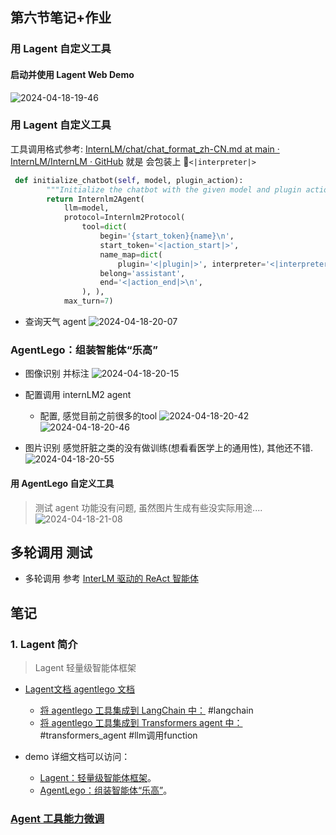 

## 第六节笔记+作业

### 用 Lagent 自定义工具

#### 启动并使用 Lagent Web Demo
![2024-04-18-19-46](https://github.com/jingkeke/internLM2/assets/16113137/d83b298f-aa13-452c-b16d-5601c5edf3e7)

### 用 Lagent 自定义工具

工具调用格式参考: [InternLM/chat/chat\_format\_zh-CN.md at main · InternLM/InternLM · GitHub](https://github.com/InternLM/InternLM/blob/main/chat/chat_format_zh-CN.md)
就是 会包装上 `<|interpreter|>`
```python
 def initialize_chatbot(self, model, plugin_action):
        """Initialize the chatbot with the given model and plugin actions."""
        return Internlm2Agent(
            llm=model,
            protocol=Internlm2Protocol(
                tool=dict(
                    begin='{start_token}{name}\n',
                    start_token='<|action_start|>',
                    name_map=dict(
                        plugin='<|plugin|>', interpreter='<|interpreter|>'),
                    belong='assistant',
                    end='<|action_end|>\n',
                ), ),
            max_turn=7)
```
- 查询天气 agent
![2024-04-18-20-07](https://github.com/jingkeke/internLM2/assets/16113137/48050591-d4e4-472f-98b7-68276655a511)

### AgentLego：组装智能体“乐高”
- 图像识别 并标注 
![2024-04-18-20-15](https://github.com/jingkeke/internLM2/assets/16113137/9af1628d-c7b4-400b-99c8-d0075209071a)

- 配置调用 internLM2 agent
  -    配置, 感觉目前之前很多的tool 
  ![2024-04-18-20-42](https://github.com/jingkeke/internLM2/assets/16113137/8a10885c-84ac-4598-83ca-8cca7222f237)
  ![2024-04-18-20-46](https://github.com/jingkeke/internLM2/assets/16113137/320ea023-a2d5-430a-9b3b-22c437a8e3a9)
- 图片识别 感觉肝脏之类的没有做训练(想看看医学上的通用性), 其他还不错.
![2024-04-18-20-55](https://github.com/jingkeke/internLM2/assets/16113137/004c502e-bcad-4071-864b-69f3a56a83cf)

#### 用 AgentLego 自定义工具
> 测试 agent 功能没有问题, 虽然图片生成有些没实际用途....
![2024-04-18-21-08](https://github.com/jingkeke/internLM2/assets/16113137/628b55d5-381b-4288-bccf-3fdcf8873eea)





## 多轮调用 测试

- 多轮调用 参考 [InterLM 驱动的 ReAct 智能体](https://lagent.readthedocs.io/zh-cn/latest/get_started/quickstart.html#interlm-react)





## 笔记

### 1. Lagent 简介
>  Lagent 轻量级智能体框架

- [ Lagent文档 ](https://lagent.readthedocs.io/zh-cn/latest/get_started/install.html) [agentlego 文档](https://agentlego.readthedocs.io/zh-cn/latest/get_started.html)
  - [将 agentlego 工具集成到 LangChain 中：](https://agentlego.readthedocs.io/zh-cn/latest/get_started.html#id4) #langchain 
  - [将 agentlego 工具集成到 Transformers agent 中：](https://agentlego.readthedocs.io/zh-cn/latest/get_started.html#transformers-agent)  #transformers_agent  #llm调用function 

  

- demo 详细文档可以访问：
	- [Lagent：轻量级智能体框架](https://github.com/InternLM/Tutorial/blob/camp2/agent/lagent.md)。
	- [AgentLego：组装智能体“乐高”](https://github.com/InternLM/Tutorial/blob/camp2/agent/agentlego.md)。

### [Agent 工具能力微调](https://github.com/InternLM/Tutorial/blob/camp2/agent/finetune.md)
